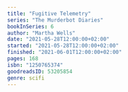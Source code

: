 ```yaml
---
title: "Fugitive Telemetry"
series: "The Murderbot Diaries"
bookInSeries: 6
author: "Martha Wells"
date: "2021-05-28T12:00:00+02:00"
started: "2021-05-28T12:00:00+02:00"
finished: "2021-06-01T12:00:00+02:00"
pages: 168
isbn: "1250765374"
goodreadsID: 53205854
genre: scifi
---
```

